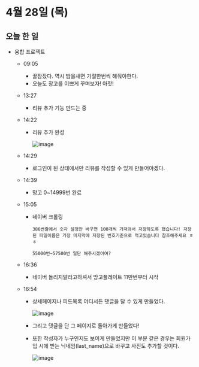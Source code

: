 # 4월 28일 (목)

## 오늘 한 일

* 융합 프로젝트

  * 09:05

    * 꿀잠잤다. 역시 밤을새면 기절한번씩 해줘야한다.
    * 오늘도 장고를 이쁘게 꾸며보자! 아잣!

  * 13:27

    * 리뷰 추가 기능 만드는 중

  * 14:22

    * 리뷰 추가 완성

      ![image](https://user-images.githubusercontent.com/75322297/165681880-6513d1f1-c30b-498b-a3c6-990ee0273d17.png)

  * 14:29

    * 로그인이 된 상태에서만 리뷰를 작성할 수 있게 만들어야겠다.

  * 14:39

    * 망고 0~14999번 완료

  * 15:05

    * 네이버 크롤링

      ```
      386번줄에서 숫자 설정만 바꾸면 100개씩 가져와서 저장하도록 했습니다! 저장된 파일이름은 가장 마지막에 저장된 번호기준으로 적고있습니다 참조해주세요 ㅎㅎ
      ```

      ```
      55000번~57500번 일단 해주시겠어여?
      ```

  * 16:36

    * 네이버 돌리지말라고하셔서 망고플레이트 11만번부터 시작

  * 16:54

    * 상세페이지나 피드목록 어디서든 댓글을 달 수 있게 만들었다.

      ![image](https://user-images.githubusercontent.com/75322297/165704800-603f3022-1317-4357-8265-17141d3e90fc.png)

    * 그리고 댓글을 단 그 페이지로 돌아가게 만들었다!

    * 또한 작성자가 누구인지도 보이게 만들었지만 이 부분 같은 경우는 회원가입 시에 받는 닉네임(last_name)으로 바꾸고 사진도 추가할 것이다.

      ![image](https://user-images.githubusercontent.com/75322297/165713855-145fb156-fc9f-43e5-b702-ea5e237918dc.png)

